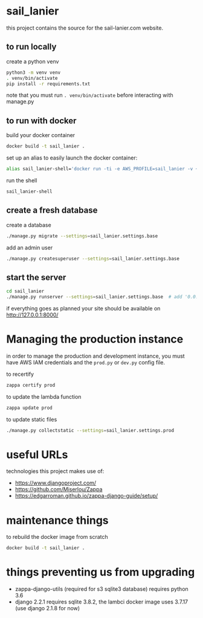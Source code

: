 # sail_lanier
this project contains the source for the sail-lanier.com website.

## to run locally
create a python venv
```bash
python3 -m venv venv
. venv/bin/activate
pip install -r requirements.txt
```

note that you must run `. venv/bin/activate` before interacting with manage.py

## to run with docker
build your docker container
```bash
docker build -t sail_lanier .
```

set up an alias to easily launch the docker container:
```bash
alias sail_lanier-shell='docker run -ti -e AWS_PROFILE=sail_lanier -v ~/projects/sail_lanier/sail_lanier/:/var/task -v ~/.aws/:/root/.aws -p 127.0.0.1:8000:8000 --rm sail_lanier'
```

run the shell
```bash
sail_lanier-shell
```

## create a fresh database
create a database
```bash
./manage.py migrate --settings=sail_lanier.settings.base
```

add an admin user
```bash
./manage.py createsuperuser --settings=sail_lanier.settings.base
```

## start the server
```bash
cd sail_lanier
./manage.py runserver --settings=sail_lanier.settings.base  # add '0.0.0.0:8000' to listen on all interfaces
```

if everything goes as planned your site should be available on http://127.0.0.1:8000/


# Managing the production instance
in order to manage the production and development instance, you must have AWS IAM credentials and the `prod.py` or `dev.py` config file.

to recertify
```bash
zappa certify prod
```

to update the lambda function
```bash
zappa update prod
```

to update static files
```bash
./manage.py collectstatic --settings=sail_lanier.settings.prod
```

# useful URLs
technologies this project makes use of:

* https://www.djangoproject.com/
* https://github.com/Miserlou/Zappa
* https://edgarroman.github.io/zappa-django-guide/setup/

# maintenance things
to rebuild the docker image from scratch
```bash
docker build -t sail_lanier .
```

# things preventing us from upgrading
* zappa-django-utils (required for s3 sqlite3 database) requires python 3.6
* django 2.2.1 requires sqlite 3.8.2, the lambci docker image uses 3.7.17 (use django 2.1.8 for now)
